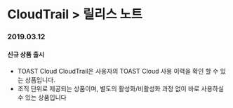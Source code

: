 
# CloudTrail > 릴리스 노트

### 2019.03.12

#### 신규 상품 출시
* TOAST Cloud CloudTrail은 사용자의 TOAST Cloud 사용 이력을 확인 할 수 있는 상품입니다.
* 조직 단위로 제공되는 상품이며, 별도의 활성화/비활성화 과정 없이 바로 사용하실 수 있는 상품입니다